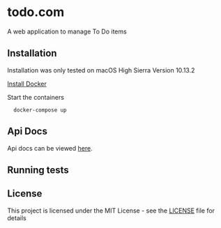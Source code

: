 # todo.com

A web application to manage To Do items

## Installation

Installation was only tested on macOS High Sierra Version 10.13.2

[Install Docker](https://docs.docker.com/install/)

Start the containers

```
  docker-compose up
```

## Api Docs

Api docs can be viewed [here](/api/docs/README.md).

## Running tests

## License

This project is licensed under the MIT License - see the [LICENSE](LICENSE) file for details